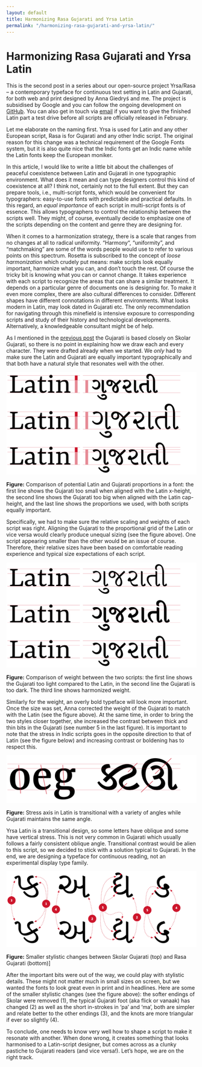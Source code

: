 ```yaml
---
layout: default
title: Harmonizing Rasa Gujarati and Yrsa Latin
permalink: "/harmonizing-rasa-gujarati-and-yrsa-latin/"
---
```


# Harmonizing Rasa Gujarati and Yrsa Latin

This is the second post in a series about our open-source project Yrsa/Rasa – a contemporary typeface for continuous text setting in Latin and Gujarati, for both web and print designed by Anna Giedryś and me. The project is subsidised by Google and you can follow the ongoing development on [GitHub](http://rosettatype.github.io). You can also get in touch via [email](mailto:ask@rosettatype.com) if you want to give the finished Latin part a test drive before all scripts are officially released in February.

Let me elaborate on the naming first. Yrsa is used for Latin and any other European script, Rasa is for Gujarati and any other Indic script. The original reason for this change was a technical requirement of the Google Fonts system, but it is also quite nice that the Indic fonts get an Indic name while the Latin fonts keep the European moniker.

In this article, I would like to write a little bit about the challenges of peaceful coexistence between Latin and Gujarati in one typographic environment. What does it mean and can type designers control this kind of coexistence at all? I think not, certainly not to the full extent. But they can prepare tools, i.e., multi-script fonts, which would be convenient for typographers: easy-to-use fonts with predictable and practical defaults. In this regard, an *equal importance* of each script in multi-script fonts is of essence. This allows typographers to control the relationship between the scripts well. They might, of course, eventually decide to emphasize one of the scripts depending on the content and genre they are designing for.

When it comes to a harmonization strategy, there is a scale that ranges from no changes at all to radical uniformity. “Harmony“, “uniformity”, and “matchmaking” are some of the words people would use to refer to various points on this spectrum. Rosetta is subscribed to the concept of *loose harmonization* which crudely put means: make scripts look equally important, harmonize what you can, and don’t touch the rest. Of course the tricky bit is knowing what you can or cannot change. It takes experience with each script to recognize the areas that can share a similar treatment. It depends on a particular genre of documents one is designing for. To make it even more complex, there are also cultural differences to consider. Different shapes have different connotations in different environments. What looks modern in Latin, may look dated in Gujarati etc. The only recommendation for navigating through this minefield is intensive exposure to corresponding scripts and study of their history and technological developments. Alternatively, a knowledgeable consultant might be of help.

As I mentioned in the [previous post](introducing-yrsa/) the Gujarati is based closely on Skolar Gujarati, so there is no point in explaining how we draw each and every character. They were drafted already when we started. We *only* had to make sure the Latin and Gujarati are equally important typographically and that both have a natural style that resonates well with the other.

![Comparison of potential Latin and Gujarati proportions in a font: the first line shows the Gujarati too small when aligned with the Latin x-height, the second line shows the Gujarati too big when aligned with the Latin cap-height, and the last line shows the proportions we used, with both scripts equally important.](../assets/Latin-Gujarati-proportion-comparison_big.svg)

**Figure:** Comparison of potential Latin and Gujarati proportions in a font: the first line shows the Gujarati too small when aligned with the Latin x-height, the second line shows the Gujarati too big when aligned with the Latin cap-height, and the last line shows the proportions we used, with both scripts equally important.

Specifically, we had to make sure the relative scaling and weights of each script was right. Aligning the Gujarati to the proportional grid of the Latin or vice versa would clearly produce unequal sizing (see the figure above). One script appearing smaller than the other would be an issue of course. Therefore, their relative sizes have been based on comfortable reading experience and typical size expectations of each script.

![Comparison of weight between the two scripts: the first line shows the Gujarati too light compared to the Latin, in the second line the Gujarati is too dark. The third line shows harmonized weight.](../assets/Latin-Gujarati-weight-comparison_big.svg)

**Figure:** Comparison of weight between the two scripts: the first line shows the Gujarati too light compared to the Latin, in the second line the Gujarati is too dark. The third line shows harmonized weight.

Similarly for the weight, an overly bold typeface will look more important. Once the size was set, Anna corrected the weight of the Gujarati to match with the Latin (see the figure above). At the same time, in order to bring the two styles closer together, she increased the contrast between thick and thin bits in the Gujarati (see number 5 in the last figure). It is important to note that the stress in Indic scripts goes in the opposite direction to that of Latin (see the figure below) and increasing contrast or boldening has to respect this.

![Stress axis in Latin is transitional with a variety of angles while Gujarati maintains the same angle.](../assets/Latin-Gujarati-stress-comparison_big.svg)

**Figure:** Stress axis in Latin is transitional with a variety of angles while Gujarati maintains the same angle.

Yrsa Latin is a transitional design, so some letters have oblique and some have vertical stress. This is not very common in Gujarati which usually follows a fairly consistent oblique angle. Transitional contrast would be alien to this script, so we decided to stick with a solution typical to Gujarati. In the end, we are designing a typeface for continuous reading, not an experimental display type family.

![Smaller stylistic changes between Skolar Gujarati (top) and Rasa Gujarati (bottom)](../assets/Skolar-Gujarati-Rasa-Gujarati-comparison_big.svg)

**Figure:** Smaller stylistic changes between Skolar Gujarati (top) and Rasa Gujarati (bottom)]

After the important bits were out of the way, we could play with stylistic details. These might not matter much in small sizes on screen, but we wanted the fonts to look great even in print and in headlines.  Here are some of the smaller stylistic changes (see the figure above): the softer endings of Skolar were removed (1), the typical Gujarati foot (aka flick or vanaak) has changed (2) as well as the short in-strokes in ‘pa’ and ‘ma’, both are simpler and relate better to the other endings (3), and the knots are more triangular if ever so slightly (4).

To conclude, one needs to know very well how to shape a script to make it resonate with another. When done wrong, it creates something that looks harmonised to a Latin-script designer, but comes across as a clunky pastiche to Gujarati readers (and vice versa!). Let’s hope, we are on the right track.